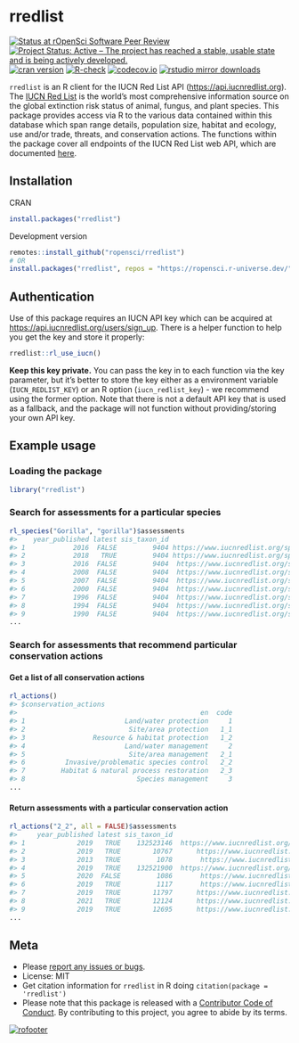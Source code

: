 rredlist
========



[![Status at rOpenSci Software Peer Review](https://badges.ropensci.org/663_status.svg)](https://github.com/ropensci/software-review/issues/663)
[![Project Status: Active – The project has reached a stable, usable state and is being actively developed.](https://www.repostatus.org/badges/latest/active.svg)](https://www.repostatus.org/#active)
[![cran version](https://www.r-pkg.org/badges/version/rredlist)](https://cran.r-project.org/package=rredlist)
[![R-check](https://github.com/ropensci/rredlist/actions/workflows/R-check.yml/badge.svg)](https://github.com/ropensci/rredlist/actions/workflows/R-check.yml)
[![codecov.io](https://codecov.io/github/ropensci/rredlist/coverage.svg?branch=master)](https://codecov.io/github/ropensci/rredlist?branch=master)
[![rstudio mirror downloads](https://cranlogs.r-pkg.org/badges/rredlist)](https://github.com/r-hub/cranlogs.app)

`rredlist` is an R client for the IUCN Red List API (https://api.iucnredlist.org). The [IUCN Red List](https://www.iucnredlist.org/) is the world’s most comprehensive information source on the global extinction risk status of animal, fungus, and plant species. This package provides access via R to the various data contained within this database which span range details, population size, habitat and ecology, use and/or trade, threats, and conservation actions. The functions within the package cover all endpoints of the IUCN Red List web API, which are documented [here](https://api.iucnredlist.org/api-docs/index.html).

## Installation

CRAN


``` r
install.packages("rredlist")
```

Development version


``` r
remotes::install_github("ropensci/rredlist")
# OR
install.packages("rredlist", repos = "https://ropensci.r-universe.dev/")
```

## Authentication

Use of this package requires an IUCN API key which can be acquired at https://api.iucnredlist.org/users/sign_up. There is a helper function to help you get the key and store it properly:


``` r
rredlist::rl_use_iucn()
```

**Keep this key private.** You can pass the key in to each function via the key parameter, but it’s better to store the key either as a environment variable (`IUCN_REDLIST_KEY`) or an R option (`iucn_redlist_key`) - we recommend using the former option. Note that there is not a default API key that is used as a fallback, and the package will not function without providing/storing your own API key.

## Example usage

### Loading the package

``` r
library("rredlist")
```

### Search for assessments for a particular species

``` r
rl_species("Gorilla", "gorilla")$assessments
#>    year_published latest sis_taxon_id                                                url assessment_id
#> 1            2016  FALSE         9404 https://www.iucnredlist.org/species/9404/102330408     102330408
#> 2            2018   TRUE         9404 https://www.iucnredlist.org/species/9404/136250858     136250858
#> 3            2016  FALSE         9404  https://www.iucnredlist.org/species/9404/17963949      17963949
#> 4            2008  FALSE         9404  https://www.iucnredlist.org/species/9404/12983787      12983787
#> 5            2007  FALSE         9404  https://www.iucnredlist.org/species/9404/12983966      12983966
#> 6            2000  FALSE         9404  https://www.iucnredlist.org/species/9404/12983737      12983737
#> 7            1996  FALSE         9404  https://www.iucnredlist.org/species/9404/12983764      12983764
#> 8            1994  FALSE         9404  https://www.iucnredlist.org/species/9404/12984167      12984167
#> 9            1990  FALSE         9404  https://www.iucnredlist.org/species/9404/12984186      12984186
...
```

### Search for assessments that recommend particular conservation actions

#### Get a list of all conservation actions

``` r
rl_actions()
#> $conservation_actions
#>                                              en  code
#> 1                         Land/water protection     1
#> 2                          Site/area protection   1_1
#> 3                 Resource & habitat protection   1_2
#> 4                         Land/water management     2
#> 5                          Site/area management   2_1
#> 6          Invasive/problematic species control   2_2
#> 7         Habitat & natural process restoration   2_3
#> 8                            Species management     3
...
```

#### Return assessments with a particular conservation action

``` r
rl_actions("2_2", all = FALSE)$assessments
#>     year_published latest sis_taxon_id                                                   url assessment_id
#> 1             2019   TRUE    132523146  https://www.iucnredlist.org/species/132523146/497499        497499
#> 2             2019   TRUE        10767      https://www.iucnredlist.org/species/10767/498370        498370
#> 3             2013   TRUE         1078       https://www.iucnredlist.org/species/1078/498639        498639
#> 4             2019   TRUE    132521900  https://www.iucnredlist.org/species/132521900/498826        498826
#> 5             2020  FALSE         1086       https://www.iucnredlist.org/species/1086/499235        499235
#> 6             2019   TRUE         1117       https://www.iucnredlist.org/species/1117/500918        500918
#> 7             2019   TRUE        11797      https://www.iucnredlist.org/species/11797/503908        503908
#> 8             2021   TRUE        12124      https://www.iucnredlist.org/species/12124/505402        505402
#> 9             2019   TRUE        12695      https://www.iucnredlist.org/species/12695/507698        507698
...
```

## Meta

* Please [report any issues or bugs](https://github.com/ropensci/rredlist/issues).
* License: MIT
* Get citation information for `rredlist` in R doing `citation(package = 'rredlist')`
* Please note that this package is released with a [Contributor Code of Conduct](https://ropensci.org/code-of-conduct/). By contributing to this project, you agree to abide by its terms.

[![rofooter](https://ropensci.org/public_images/github_footer.png)](https://ropensci.org)
